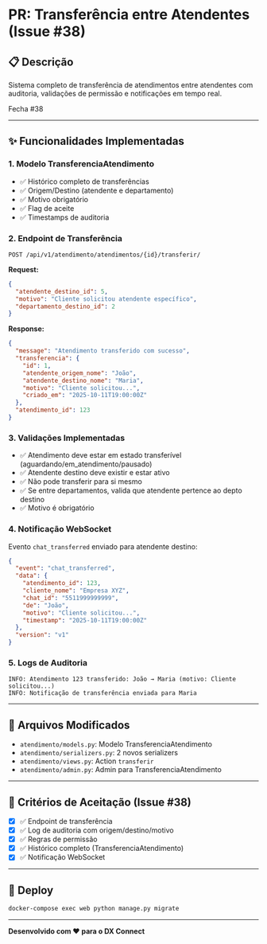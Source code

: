 # PR: Transferência entre Atendentes (Issue #38)

## 📋 Descrição

Sistema completo de transferência de atendimentos entre atendentes com auditoria, validações de permissão e notificações em tempo real.

Fecha #38

---

## ✨ Funcionalidades Implementadas

### 1. **Modelo TransferenciaAtendimento**
- ✅ Histórico completo de transferências
- ✅ Origem/Destino (atendente e departamento)
- ✅ Motivo obrigatório
- ✅ Flag de aceite
- ✅ Timestamps de auditoria

### 2. **Endpoint de Transferência**
`POST /api/v1/atendimento/atendimentos/{id}/transferir/`

**Request:**
```json
{
  "atendente_destino_id": 5,
  "motivo": "Cliente solicitou atendente específico",
  "departamento_destino_id": 2
}
```

**Response:**
```json
{
  "message": "Atendimento transferido com sucesso",
  "transferencia": {
    "id": 1,
    "atendente_origem_nome": "João",
    "atendente_destino_nome": "Maria",
    "motivo": "Cliente solicitou...",
    "criado_em": "2025-10-11T19:00:00Z"
  },
  "atendimento_id": 123
}
```

### 3. **Validações Implementadas**
- ✅ Atendimento deve estar em estado transferível (aguardando/em_atendimento/pausado)
- ✅ Atendente destino deve existir e estar ativo
- ✅ Não pode transferir para si mesmo
- ✅ Se entre departamentos, valida que atendente pertence ao depto destino
- ✅ Motivo é obrigatório

### 4. **Notificação WebSocket**
Evento `chat_transferred` enviado para atendente destino:
```json
{
  "event": "chat_transferred",
  "data": {
    "atendimento_id": 123,
    "cliente_nome": "Empresa XYZ",
    "chat_id": "5511999999999",
    "de": "João",
    "motivo": "Cliente solicitou...",
    "timestamp": "2025-10-11T19:00:00Z"
  },
  "version": "v1"
}
```

### 5. **Logs de Auditoria**
```
INFO: Atendimento 123 transferido: João → Maria (motivo: Cliente solicitou...)
INFO: Notificação de transferência enviada para Maria
```

---

## 📂 Arquivos Modificados

- `atendimento/models.py`: Modelo TransferenciaAtendimento
- `atendimento/serializers.py`: 2 novos serializers
- `atendimento/views.py`: Action `transferir`
- `atendimento/admin.py`: Admin para TransferenciaAtendimento

---

## 🎯 Critérios de Aceitação (Issue #38)

- [x] ✅ Endpoint de transferência
- [x] ✅ Log de auditoria com origem/destino/motivo
- [x] ✅ Regras de permissão
- [x] ✅ Histórico completo (TransferenciaAtendimento)
- [x] ✅ Notificação WebSocket

---

## 🚀 Deploy

```bash
docker-compose exec web python manage.py migrate
```

---

**Desenvolvido com ❤️ para o DX Connect**

